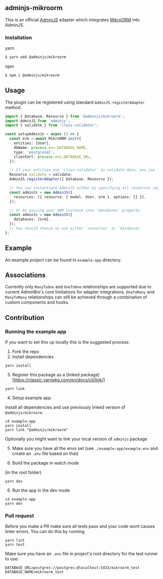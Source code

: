 ## adminjs-mikroorm

This is an official [AdminJS](https://github.com/SoftwareBrothers/adminjs) adapter which integrates [MikroORM](https://github.com/mikro-orm/mikro-orm) into AdminJS.

### Installation

yarn
```bash
$ yarn add @adminjs/mikroorm
```

npm
```bash
$ npm i @adminjs/mikroorm
```

## Usage

The plugin can be registered using standard `AdminJS.registerAdapter` method.

```typescript
import { Database, Resource } from '@adminjs/mikroorm';
import AdminJS from 'adminjs';
import { validate } from 'class-validator';

const setupAdminJs = async () => {
  const orm = await MikroORM.init({
    entities: [User],
    dbName: process.env.DATABASE_NAME,
    type: 'postgresql',
    clientUrl: process.env.DATABASE_URL,
  });

  // If your entities use `class-validator` to validate data, you can inject it's validate method into the resource.
  Resource.validate = validate;
  AdminJS.registerAdapter({ Database, Resource });

  // You can instantiate AdminJS either by specifying all resources separately:
  const adminJs = new AdminJS({
    resources: [{ resource: { model: User, orm }, options: {} }],
  });

  // Or by passing your ORM instance into `databases` property.
  const adminJs = new AdminJS({
    databases: [orm],
  });
  // You should choose to use either `resources` or `databases`
};
```

## Example

An example project can be found in `example-app` directory.

## Associations

Currently only `ManyToOne` and `OneToOne` relationships are supported due to current AdminBro's core limitations
for adapter integrations. `OneToMany` and `ManyToMany` relationships can still be achieved through a combination of custom components and hooks.

## Contribution

### Running the example app

If you want to set this up locally this is the suggested process:

1. Fork the repo
2. Install dependencies

```
yarn install
```

3. Register this package as a (linked package)[https://classic.yarnpkg.com/en/docs/cli/link/]

```
yarn link
```

4. Setup example app

Install all dependencies and use previously linked version of `@adminjs/mikroorm`.

```
cd example-app
yarn install
yarn link "@adminjs/mikroorm"
```

Optionally you might want to link your local version of `adminjs` package

5. Make sure you have all the envs set (see `./example-app/example.env` and create an `.env` file based on that)

6. Build the package in watch mode

(in the root folder)

```
yarn dev
```

6. Run the app in the dev mode

```
cd example-app
yarn dev
```

### Pull request

Before you make a PR make sure all tests pass and your code wont causes linter errors.
You can do this by running:

```
yarn lint
yarn test
```

Make sure you have an `.env` file in project's root directory for the test runner to use:
```
DATABASE_URL=postgres://postgres:@localhost:5433/mikroorm_test
DATABASE_NAME=mikroorm_test
```

